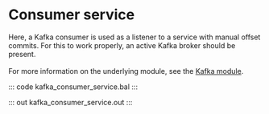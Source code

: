 # Consumer service

Here, a Kafka consumer is used as a listener
to a service with manual offset commits.
For this to work properly, an active Kafka broker should be present.<br/><br/>
For more information on the underlying module, 
see the [Kafka module](https://lib.ballerina.io/ballerinax/kafka/latest).

::: code kafka_consumer_service.bal :::

::: out kafka_consumer_service.out :::